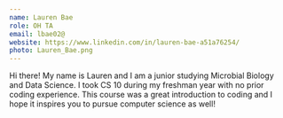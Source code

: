 ```yaml
---
name: Lauren Bae
role: OH TA
email: lbae02@
website: https://www.linkedin.com/in/lauren-bae-a51a76254/
photo: Lauren_Bae.png
---
```

Hi there! My name is Lauren and I am a junior studying Microbial Biology and Data Science. I took CS 10 during my freshman year with no prior coding experience. This course was a great introduction to coding and I hope it inspires you to pursue computer science as well! 
